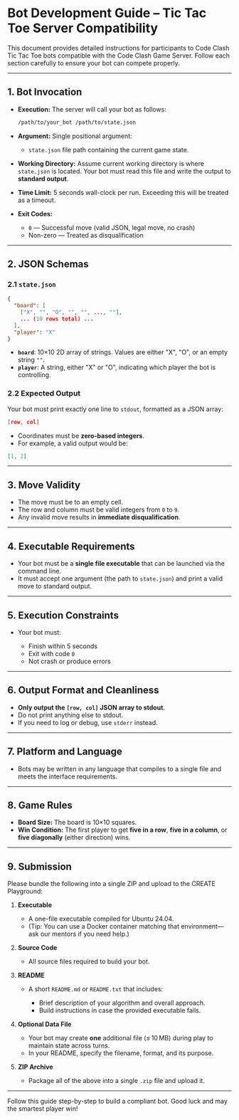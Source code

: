 # Bot Development Guide – Tic Tac Toe Server Compatibility

This document provides detailed instructions for participants to Code Clash Tic Tac Toe bots compatible with the Code Clash Game Server. Follow each section carefully to ensure your bot can compete properly.

---

## 1. Bot Invocation

* **Execution:** The server will call your bot as follows:

  ```bash
  /path/to/your_bot /path/to/state.json
  ```

* **Argument:** Single positional argument:

  * `state.json` file path containing the current game state.

* **Working Directory:** Assume current working directory is where `state.json` is located. Your bot must read this file and write the output to **standard output**.

* **Time Limit:** 5 seconds wall-clock per run. Exceeding this will be treated as a timeout.

* **Exit Codes:**

  * `0` — Successful move (valid JSON, legal move, no crash)
  * Non-zero — Treated as disqualification

---

## 2. JSON Schemas

### 2.1 `state.json`

```json
{
  "board": [
    ["X", "", "O", "", "", ..., ""],
    ... (10 rows total) ...
  ],
  "player": "X"
}
```

* **`board`**: 10×10 2D array of strings. Values are either "X", "O", or an empty string `""`.
* **`player`**: A string, either "X" or "O", indicating which player the bot is controlling.

### 2.2 Expected Output

Your bot must print exactly one line to `stdout`, formatted as a JSON array:

```json
[row, col]
```

* Coordinates must be **zero-based integers**.
* For example, a valid output would be:

```json
[1, 2]
```

---

## 3. Move Validity

* The move must be to an empty cell.
* The row and column must be valid integers from `0` to `9`.
* Any invalid move results in **immediate disqualification**.

---

## 4. Executable Requirements

* Your bot must be a **single file executable** that can be launched via the command line.
* It must accept one argument (the path to `state.json`) and print a valid move to standard output.

---

## 5. Execution Constraints

* Your bot must:

  * Finish within 5 seconds
  * Exit with code `0`
  * Not crash or produce errors

---

## 6. Output Format and Cleanliness

* **Only output the `[row, col]` JSON array to stdout**.
* Do not print anything else to stdout.
* If you need to log or debug, use `stderr` instead.

---

## 7. Platform and Language

* Bots may be written in any language that compiles to a single file and meets the interface requirements.

---

## 8. Game Rules

* **Board Size:** The board is 10×10 squares.
* **Win Condition:** The first player to get **five in a row**, **five in a column**, or **five diagonally** (either direction) wins.

---

## 9. Submission

Please bundle the following into a single ZIP and upload to the CREATE Playground:

1. **Executable**

   * A one-file executable compiled for Ubuntu 24.04.
   * (Tip: You can use a Docker container matching that environment—ask our mentors if you need help.)

2. **Source Code**

   * All source files required to build your bot.

3. **README**

   * A short `README.md` or `README.txt` that includes:

     * Brief description of your algorithm and overall approach.
     * Build instructions in case the provided executable fails.

4. **Optional Data File**

   * Your bot may create **one** additional file (≤ 10 MB) during play to maintain state across turns.
   * In your README, specify the filename, format, and its purpose.

5. **ZIP Archive**

   * Package all of the above into a single `.zip` file and upload it.

---

Follow this guide step-by-step to build a compliant bot. Good luck and may the smartest player win!